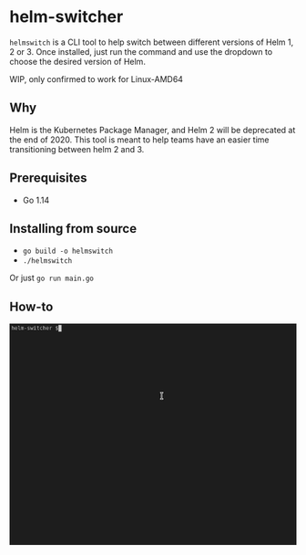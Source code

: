 # helm-switcher

`helmswitch` is a CLI tool to help switch between different versions of Helm 1, 2 or 3.  Once installed, just run the command and use the dropdown to choose the desired version of Helm.

WIP, only confirmed to work for Linux-AMD64

## Why

Helm is the Kubernetes Package Manager, and Helm 2 will be deprecated at the end of 2020.  This tool is meant to help teams have an easier time transitioning between helm 2 and 3.


## Prerequisites 

- Go 1.14

## Installing from source

- `go build -o helmswitch`
- `./helmswitch`

Or just `go run main.go`

## How-to
![helmswitch demo](demo/demo.gif)